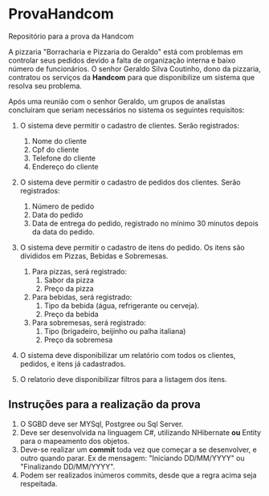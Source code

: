 # ProvaHandcom
Repositório para a prova da Handcom


A pizzaria "Borracharia e Pizzaria do Geraldo" está com problemas em controlar seus pedidos devido a falta de organização interna e baixo número de funcionários. O senhor Geraldo Silva Coutinho, dono da pizzaria, contratou os serviços da **Handcom** para que disponibilize um sistema que resolva seu problema.

Após uma reunião com o senhor Geraldo, um grupos de analistas concluíram que seriam necessários no sistema os seguintes requisitos:

1. O sistema deve permitir o cadastro de clientes. Serão registrados:
    1. Nome do cliente
    2. Cpf do cliente
    3. Telefone do cliente
    4. Endereço do cliente

2. O sistema deve permitir o cadastro de pedidos dos clientes. Serão registrados:
    1. Número de pedido
    2. Data do pedido
    3. Data de entrega do pedido, registrado no mínimo 30 minutos depois da data do pedido.

3. O sistema deve permitir o cadastro de itens do pedido. Os itens são divididos em Pizzas, Bebidas e Sobremesas.
    1. Para pizzas, será registrado:
        1. Sabor da pizza
        2. Preço da pizza
    2. Para bebidas, será registrado:
        1. Tipo da bebida (água, refrigerante ou cerveja).
        2. Preço da bebida
    3. Para sobremesas, será registrado:
        1. Tipo (brigadeiro, beijinho ou palha italiana)
        2. Preço da sobremesa

4. O sistema deve disponibilizar um relatório com todos os clientes, pedidos, e itens já cadastrados.
5. O relatorio deve disponibilizar filtros para a listagem dos itens.



## Instruções para a realização da prova ##
1. O SGBD deve ser MYSql, Postgree ou Sql Server.
2. Deve ser desenvolvida na linguagem C#, utilizando NHibernate **ou** Entity para o mapeamento dos objetos.
3. Deve-se realizar um **commit** toda vez que começar a se desenvolver, e outro quando parar. Ex de mensagem: "Iniciando DD/MM/YYYY" ou "Finalizando DD/MM/YYYY".
4. Podem ser realizados inúmeros commits, desde que a regra acima seja respeitada.
